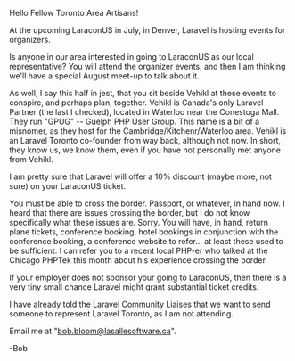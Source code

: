 Hello Fellow Toronto Area Artisans!

At the upcoming LaraconUS in July, in Denver, Laravel is hosting events for organizers. 

Is anyone in our area interested in going to LaraconUS as our local representative? You will attend the organizer events, and then I am thinking we'll have a special August meet-up to talk about it. 

As well, I say this half in jest, that you sit beside Vehikl at these events to conspire, and perhaps plan, together. Vehikl is Canada's only Laravel Partner (the last I checked), located in Waterloo near the Conestoga Mall. They run "GPUG" -- Guelph PHP User Group. This name is a bit of a misnomer, as they host for the Cambridge/Kitchenr/Waterloo area. Vehikl is an Laravel Toronto co-founder from way back, although not now. In short, they know us, we know them, even if you have not personally met anyone from Vehikl. 

I am pretty sure that Laravel will offer a 10% discount (maybe more, not sure) on your LaraconUS ticket. 

You must be able to cross the border. Passport, or whatever, in hand now. I heard that there are issues crossing the border,  but I do not know specifically what these issues are. Sorry. You will have, in hand, return plane tickets, conference booking, hotel bookings in conjunction with the conference booking, a conference website to refer... at least these used to be sufficient. I can refer you to a recent local PHP-er who talked at the Chicago PHPTek this month about his experience crossing the border.

If your employer does not sponsor your going to LaraconUS, then there is a very tiny small chance Laravel might grant substantial ticket credits. 

I have already told the Laravel Community Liaises that we want to send someone to represent Laravel Toronto, as I am not attending. 

Email me at "bob.bloom@lasallesoftware.ca". 

-Bob
